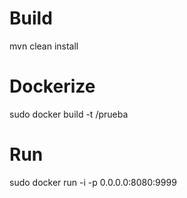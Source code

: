 # Build

mvn clean install

# Dockerize 

sudo docker build -t <username>/prueba

# Run

sudo docker run -i -p 0.0.0.0:8080:9999



